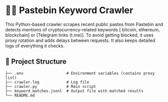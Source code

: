 # 🕵️‍♂️ Pastebin Keyword Crawler
This Python-based crawler scrapes recent public pastes from Pastebin and detects mentions of cryptocurrency-related keywords [ bitcoin, ethereum, blockchain] or [Telegram links (t.me)].
To avoid getting blocked, it uses proxy rotation and adds delays between requests. It also keeps detailed logs of everything it checks.


## 📁 Project Structure
```
├── .env                   # Environment variables (contains proxy list)
├── crawler.log            # Log file
├── crawler.py             # Main script
├── keyword_matches.jsonl  # Output file with matched results
└── README.md              
